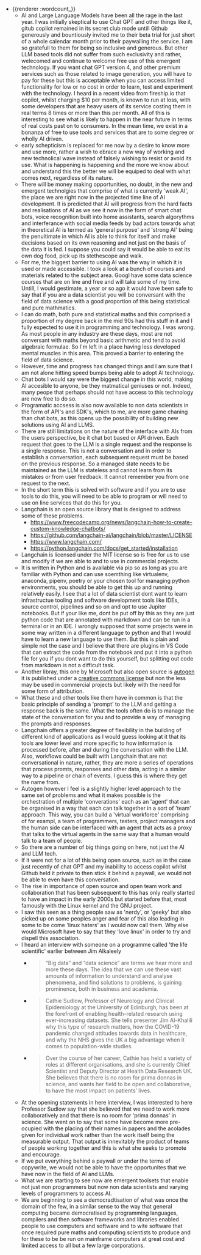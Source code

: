 - {{renderer :wordcount_}}
	- AI and Large Language Models have been all the rage in the last year. I was initially skeptical to use Chat GPT and other things like it, gitub copilot remained in its secret club mode untill Github generously and bountiously invited me to their beta trial for just short of a whole calendar month prior to their paywalling the service. I am so gratefull to them for being so inclusive and generous. But other LLM based tools did not suffer from such exclusivity and rather, welecomed and continue to welcome free use of this emergent technology. If you want chat GPT version 4, and other premium services such as those related to image generation, you will have to pay for these but this is acceptable when you can access limited functionality for low or no cost in order to learn, test and experiment with the technology. I heard in a recent video from fireship.io that copilot, whilst charging $10 per month, is known to run at loss, with some developers that are heavy users of its service costing them in real terms 8 times or more than this per month. All of this is interesting to see what is likely to happen in the near future in terms of real costs past on to consumers. In the mean time, we exist in a bonanza of free to use tools and services that are to some degree or wholly AI driven.
	- early schepticism is replaced for me now by a desire to know more and use more, rather a wish to ebrace a new way of working and new technolical wave instead of falsely wishing to resist or avoid its use. What is happening is happening and the more we know about and understand this the better we will be equiped to deal with what comes next, regardless of its nature.
	- There will be money making opportunities, no doubt, in the new and emergent technolgies that comprise of what is currently 'weak AI', the place we are right now in the projected time line of AI development. It is predicted that AI will progress from the hard facts and realisations of AI as we see it now in the form of smart chat bots, voice recognition built into home assistants, search algorythms and interferance with social media feeds by bad actors towards what in theoretical AI is termed as 'general purpose' and 'strong AI' being the penultimate in which AI is able to think for itself and make decisions based on its own reasoning and not just on the basis of the data it is fed. I suppose you could say it would be able to eat its own dog food, pick up its stethescope and walk.
	- For me, the biggest barrier to using AI was the way in which it is used or made accessible. I took a look at a bunch of courses and materials related to the subject area. Googl have some data science courses that are on line and free and will take some of my time. Untill, I would gestimate, a year or so ago it would have been safe to say that if you are a data scientist you will be conversant with the field of data science with a good proportion of this being statistical and pure mathmatics.
	- I can do math, both pure and statistical maths and this comprised a proportion of my degree back in the mid 90s had this stuff in it and I fully expected to use it in programming and technology. I was wrong. As most people in any industry are these days, most are not conversant with maths beyond basic arithmetic and tend to avoid algebraic formulae. So I'm left in a place having less developed mental muscles in this area. This proved a barrier to entering the field of data science.
	- However, time and progress has changed things and I am sure that I am not alone hitting speed bumps being able to adopt AI technology.
	- Chat bots I would say were the biggest change in this world, making AI accesible to anyone, be they matmatical geniuses or not. Indeed, many peope that perhaps should not have access to this technology are now free to do so.
	- Programatic accsess is also now available to non data scientists in the form of API's and SDK's, which to me, are more game chaning than chat bots, as this opens up the possibility of building new solutions using AI and LLMS.
	- There are still limitations on the nature of the interface with AIs from the users perspective, be it chat bot based or API driven. Each request that goes to the LLM is a single request and the response is a single response. This is not a conversation and in order to establish a conversation, each subsequent request must be based on the previous response. So a managed state needs to be maintained as the LLM is stateless and cannot learn from its mistakes or from user feedback. It cannot remember you from one request to the next.
	- In the short term this is solved with software and if you are to use tools to do this, you will need to be able to program or will need to use on line services that do this for you.
	- Langchain is an open source library that is designed to address some of these problems.
		- https://www.freecodecamp.org/news/langchain-how-to-create-custom-knowledge-chatbots/
		- https://github.com/langchain-ai/langchain/blob/master/LICENSE
		- https://www.langchain.com/
		- https://python.langchain.com/docs/get_started/installation
	- Langchain is licensed under the MIT license so is free for us to use and modify if we are able to and to use in commercial projects.
	- It is written in Python and is available via pip so as long as you are familiar with Python and can use soemthing like virtualenv, anaconda, pipenv, poetry or your chosen tool for managing python environments, you should be able to get this up and running relatively easily. I see that a lot of data scientist dont want to learn infrastructue tooling and software development tools like IDEs, source control, pipelines and so on and opt to use Jupiter notebooks. But if your like me, dont be put off by this as they are just python code that are annotated with markdown and can be run in a terminal or in an IDE. I wrongly supposed that some projects were in some way written in a different language to python and that I would have to learn a new language to use them. But this is plain and simple not the case and I believe that there are plugins in VS Code that can extract the code from the notebook and put it into a python file for you if you dont want to do this yourself, but splitting out code from markdown is not a difficult task.
	- Another libray, this one by Microsoft but also open source is [autogen](https://github.com/microsoft/autogen) it is published under a [creative commons license](https://github.com/microsoft/autogen/blob/main/LICENSE) but non the less may be used in commercial projects but likely with the need for some form of attribution.
	- What these and other tools like them have in common is that the basic principle of sending a 'prompt' to the LLM and getting a response back is the same. What the tools often do is to manage the state of the conversation for you and to provide a way of managing the prompts and responses.
	- Langchain offers a greater degree of flexibility in the building of different kind of applications as I would guess looking at it that its tools are lower level and more specific to how information is processed before, after and during the conversation with the LLM. Also, workflows could be built with Langchain that are not conversational in nature, rather, they are more a series of operations that process promts, responses and other data, acting in a similar way to a pipeline or chain of events. I guess this is where they get the name from.
	- Autogen however I feel is a slightly higher level approach to the same set of problems and what it makes possible is the orchestration of multiple 'converations' each as an 'agent' that can be organised in a way that each can talk together in a sort of 'team' approach. This way, you can build a 'virtual workforce' comprising of for exampl, a team of programmers, testers, project managers and the human side can be interfaced with an agent that acts as a proxy that talks to the virtual agents in the same way that a human would talk to a team of people.
	- So there are a number of big things going on here, not just the AI and LLM tech.
	- If it were not for a lot of this being open source, such as in the case just recently of chat GPT and my inabililty to access copilot whilst Github held it private to then stick it behind a paywall, we would not be able to even have this conversation.
	- The rise in importance of open source and open team work and collaboration that has been subsequent to this has only really started to have an impact in the early 2000s but started before that, most famously with the Linux kernel and the GNU project.
	- I saw this seen as a thing people saw as 'nerdy', or 'geeky' but also picked up on some peoples anger and fear of this also leading in some to be come 'linux haters' as I would now call them. Why else would Microsoft have to say that they 'love linux' in order to try and dispell this association.
	- I heard an interview with someone on a programme called 'the life scientific' earlier between Jim Alkaleely
		- >“Big data” and “data science” are terms we hear more and more these days. The idea that we can use these vast amounts of information to understand and analyse phenomena, and find solutions to problems, is gaining prominence, both in business and academia.
		- >Cathie Sudlow, Professor of Neurology and Clinical Epidemiology at the University of Edinburgh, has been at the forefront of enabling health-related research using ever-increasing datasets. She tells presenter Jim Al-Khalili why this type of research matters, how the COVID-19 pandemic changed attitudes towards data in healthcare, and why the NHS gives the UK a big advantage when it comes to population-wide studies.
		- > Over the course of her career, Cathie has held a variety of roles at different organisations, and she is currently Chief Scientist and Deputy Director at Health Data Research UK. She believes that there is no room for prima donnas in science, and wants her field to be open and collaborative, to have the most impact on patients’ lives.
	- At the opening statements in here interview, I was interested to here Professor Sudlow say that she believed that we need to work more collaboratively and that there is no room for 'prima donnas' in science. She went  on to say that some have become more pre-ocupied with the placing of their names in papers and the acolades given for individual work rather than the work itself being the measurable output. That output is innevitably the product of teams of people working together and this is what she seeks to promote and encourage.
	- If we put everything behind a paywall or under the terms of copywrite, we would not be able to have the opportunites that we have now in the field of AI and LLMs.
	- What we are starting to see now are emergent toolsets that enable not just non programmers but now non data scientists and varying levels of programmers to access AI.
	- We are beginning to see a democradtisation of what was once the domain of the few, in a similar sense to the way that general computing became democratised by programming languages, compilers and then software frameworks and libraries enabled people to use computers and software and to wite software that once required pure maths and computing scientists to produce and for these to be be run on mainframe computers at great cost and limited access to all but a few large corporations.
